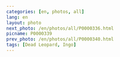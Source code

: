 ```yaml
---
categories: [en, photos, all]
lang: en
layout: photo
next_photo: /en/photos/all/P0000336.html
picname: P0000339
prev_photo: /en/photos/all/P0000340.html
tags: [Dead Leopard, Ingo]
---
```

